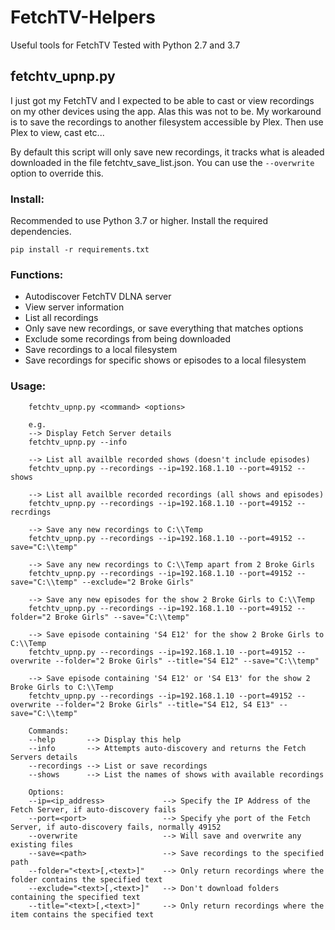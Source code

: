 # FetchTV-Helpers
Useful tools for FetchTV
Tested with Python 2.7 and 3.7

## fetchtv_upnp.py
I just got my FetchTV and I expected to be able to cast or view recordings on my other devices using the app.
Alas this was not to be.
My workaround is to save the recordings to another filesystem accessible by Plex. Then use Plex to view, cast etc...

By default this script will only save new recordings, it tracks what is aleaded downloaded in the file fetchtv_save_list.json.
You can use the ```--overwrite``` option to override this.

### Install:
Recommended to use Python 3.7 or higher.
Install the required dependencies.

```pip install -r requirements.txt```

### Functions:
- Autodiscover FetchTV DLNA server
- View server information
- List all recordings
- Only save new recordings, or save everything that matches options
- Exclude some recordings from being downloaded 
- Save recordings to a local filesystem
- Save recordings for specific shows or episodes to a local filesystem

### Usage:
        fetchtv_upnp.py <command> <options>
        
        e.g.
        --> Display Fetch Server details
        fetchtv_upnp.py --info
        
        --> List all availble recorded shows (doesn't include episodes)
        fetchtv_upnp.py --recordings --ip=192.168.1.10 --port=49152 --shows

        --> List all availble recorded recordings (all shows and episodes)
        fetchtv_upnp.py --recordings --ip=192.168.1.10 --port=49152 --recrdings

        --> Save any new recordings to C:\\Temp
        fetchtv_upnp.py --recordings --ip=192.168.1.10 --port=49152 --save="C:\\temp"

        --> Save any new recordings to C:\\Temp apart from 2 Broke Girls
        fetchtv_upnp.py --recordings --ip=192.168.1.10 --port=49152 --save="C:\\temp" --exclude="2 Broke Girls"

        --> Save any new episodes for the show 2 Broke Girls to C:\\Temp
        fetchtv_upnp.py --recordings --ip=192.168.1.10 --port=49152 --folder="2 Broke Girls" --save="C:\\temp"
        
        --> Save episode containing 'S4 E12' for the show 2 Broke Girls to C:\\Temp
        fetchtv_upnp.py --recordings --ip=192.168.1.10 --port=49152 --overwrite --folder="2 Broke Girls" --title="S4 E12" --save="C:\\temp"

        --> Save episode containing 'S4 E12' or 'S4 E13' for the show 2 Broke Girls to C:\\Temp
        fetchtv_upnp.py --recordings --ip=192.168.1.10 --port=49152 --overwrite --folder="2 Broke Girls" --title="S4 E12, S4 E13" --save="C:\\temp"

        Commands:
        --help       --> Display this help
        --info       --> Attempts auto-discovery and returns the Fetch Servers details
        --recordings --> List or save recordings
        --shows      --> List the names of shows with available recordings

        Options:
        --ip=<ip_address>             --> Specify the IP Address of the Fetch Server, if auto-discovery fails
        --port=<port>                 --> Specify yhe port of the Fetch Server, if auto-discovery fails, normally 49152
        --overwrite                   --> Will save and overwrite any existing files
        --save=<path>                 --> Save recordings to the specified path
        --folder="<text>[,<text>]"    --> Only return recordings where the folder contains the specified text
        --exclude="<text>[,<text>]"   --> Don't download folders containing the specified text
        --title="<text>[,<text>]"     --> Only return recordings where the item contains the specified text

